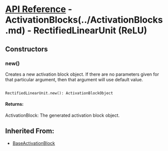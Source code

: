 # [API Reference](../../API.md) - ActivationBlocks(../ActivationBlocks.md) - RectifiedLinearUnit (ReLU)

## Constructors

### new()

Creates a new activation block object. If there are no parameters given for that particular argument, then that argument will use default value.

```

RectifiedLinearUnit.new(): ActivationBlockObject

```

#### Returns:

ActivationBlock: The generated activation block object.

## Inherited From:

* [BaseActivationBlock](BaseActivationBlock.md)
